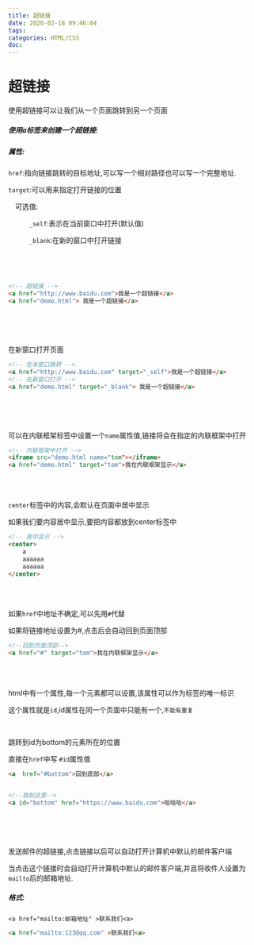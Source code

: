 ```yaml
---
title: 超链接
date: 2020-02-18 09:46:04
tags:
categories: HTML/CSS
doc:
---
```


# 超链接

使用超链接可以让我们从一个页面跳转到另一个页面

##### 使用a标签来创建一个超链接:

##### 属性:

`href`:指向链接跳转的目标地址,可以写一个相对路径也可以写一个完整地址.

`target`:可以用来指定打开链接的位置

&emsp;可选值:

&emsp;&emsp;&emsp;`_self`:表示在当前窗口中打开(默认值)

&emsp;&emsp;&emsp;`_blank`:在新的窗口中打开链接

​		<br/>

<br/>

```html
<!-- 超链接 -->
<a href="http://www.baidu.com">我是一个超链接</a>
<a href="demo.html"> 我是一个超链接</a>
```

<br/>

<br/>

<br/>

在新窗口打开页面

```html
<!-- 在本窗口跳转 -->
<a href="http://www.baidu.com" target="_self">我是一个超链接</a>
<!-- 在新窗口打开 -->
<a href="demo.html" target="_blank"> 我是一个超链接</a>
```

<br/>

<br/>

<br/>

可以在内联框架标签中设置一个`name`属性值,链接将会在指定的内联框架中打开

```html
<!-- 内联框架中打开 -->
<iframe src="demo.html name="tom"></iframe>
<a href="demo.html" target="tom">我在内联框架显示</a>
```

<br/>

<br/>

`center`标签中的内容,会默认在页面中居中显示

如果我们要内容居中显示,要把内容都放到center标签中

```html
<!-- 居中显示 -->
<center>
    a
    aaaaaa
    aaaaaa
</center>
```

<br >

<br>

如果`href`中地址不确定,可以先用`#`代替

如果将链接地址设置为#,点击后会自动回到页面顶部

```html
<!--回到页面顶部-->
<a href="#" target="tom">我在内联框架显示</a>
```

<br >

<br>

html中有一个属性,每一个元素都可以设置,该属性可以作为标签的唯一标识

这个属性就是`id`,id属性在同一个页面中只能有一个,`不能有重复`



<br>

跳转到id为bottom的元素所在的位置

直接在`href`中写 `#id`属性值

```html
<a  href="#bottom">回到底部</a>


<!--跳到这里-->
<a id="bottom" href="https://www.baidu.com">哈哈哈</a>
```

<br>

<br>

<br>

发送邮件的超链接,点击链接以后可以自动打开计算机中默认的邮件客户端

当点击这个链接时会自动打开计算机中默认的邮件客户端,并且将收件人设置为`mailto`后的邮箱地址.

##### 格式:

`<a href="mailto:邮箱地址" >联系我们<a>`

```html
<a href="mailto:123@qq.com" >联系我们<a>
```

